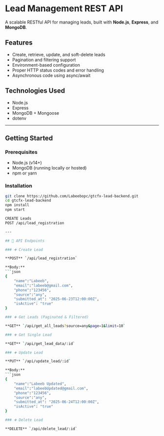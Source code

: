 # Lead Management REST API

A scalable RESTful API for managing leads, built with **Node.js**, **Express**, and **MongoDB**.

## Features

- Create, retrieve, update, and soft-delete leads
- Pagination and filtering support
- Environment-based configuration
- Proper HTTP status codes and error handling
- Asynchronous code using async/await

## Technologies Used

- Node.js
- Express
- MongoDB + Mongoose
- dotenv

---

## Getting Started

### Prerequisites

- Node.js (v14+)
- MongoDB (running locally or hosted)
- npm or yarn

### Installation

```bash
git clone https://github.com/Labeebopc/gtcfx-lead-backend.git
cd gtcfx-lead-backend
npm install
npm start

CREATE Leads
POST /api/lead_registration

---

## 📄 API Endpoints

### ➕ Create Lead

**POST** `/api/lead_registration`

**Body:**
```json
{
    "name":"Labeeb",
    "email":"labeeb@gmail.com",
    "phone":"123456",
    "source":"any",
    "submitted_at": "2025-06-23T12:00:00Z",
    "isActive": "true"
}

### ➕ Get Leads (Paginated & Filtered)

**GET** `/api/get_all_leads?source=any&page=1&limit=10`

### ➕ Get Single Lead

**GET** `/api/get_lead_data/:id`

### ➕ Update Lead

**PUT** `/api/update_lead/:id`

**Body:**
```json
{
    "name":"Labeeb Updated",
    "email":"labeebUpdated@gmail.com",
    "phone":"123456",
    "source":"any",
    "submitted_at": "2025-06-24T12:00:00Z",
    "isActive": "true"
}

### ➕ Delete Lead

**DELETE** `/api/delete_lead/:id`
